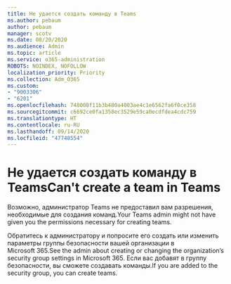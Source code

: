 ```yaml
---
title: Не удается создать команду в Teams
ms.author: pebaum
author: pebaum
manager: scotv
ms.date: 08/20/2020
ms.audience: Admin
ms.topic: article
ms.service: o365-administration
ROBOTS: NOINDEX, NOFOLLOW
localization_priority: Priority
ms.collection: Adm_O365
ms.custom:
- "9003306"
- "6201"
ms.openlocfilehash: 748008f11b3b480a4003ae4c1e6562fa6f0ce358
ms.sourcegitcommit: c6692ce0fa1358ec3529e59ca0ecdfdea4cdc759
ms.translationtype: HT
ms.contentlocale: ru-RU
ms.lasthandoff: 09/14/2020
ms.locfileid: "47748554"
---
```

# <a name="cant-create-a-team-in-teams"></a><span data-ttu-id="addd3-102">Не удается создать команду в Teams</span><span class="sxs-lookup"><span data-stu-id="addd3-102">Can't create a team in Teams</span></span>

<span data-ttu-id="addd3-103">Возможно, администратор Teams не предоставил вам разрешения, необходимые для создания команд.</span><span class="sxs-lookup"><span data-stu-id="addd3-103">Your Teams admin might not have given you the permissions necessary for creating teams.</span></span>  

<span data-ttu-id="addd3-104">Обратитесь к администратору и попросите его создать или изменить параметры группы безопасности вашей организации в Microsoft 365.</span><span class="sxs-lookup"><span data-stu-id="addd3-104">See the admin about creating or changing the organization’s security group settings in Microsoft 365.</span></span> <span data-ttu-id="addd3-105">Если вас добавят в группу безопасности, вы сможете создавать команды.</span><span class="sxs-lookup"><span data-stu-id="addd3-105">If you are added to the security group, you can create teams.</span></span>